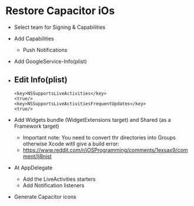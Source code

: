   # Restore Capacitor iOs

- Select team for Signing & Capabilities
- Add Capabilities
  - Push Notifications
- Add GoogleService-Info(plist)
- Edit Info(plist)
  -
    ```
    <key>NSSupportsLiveActivities</key>
    <true/>
    <key>NSSupportsLiveActivitiesFrequentUpdates</key>
    <true/>
    ```
- Add Widgets bundle (WidgetExtensions target) and Shared (as a Framework target)
  - Important note: You need to convert thr directories into Groups otherwise Xcode witll give a build error:
  - https://www.reddit.com/r/iOSProgramming/comments/1exsax9/comment/lj8njst

- At AppDelegate
  - Add the LiveActivities starters
  - Add Notification listeners
- Generate Capacitor icons